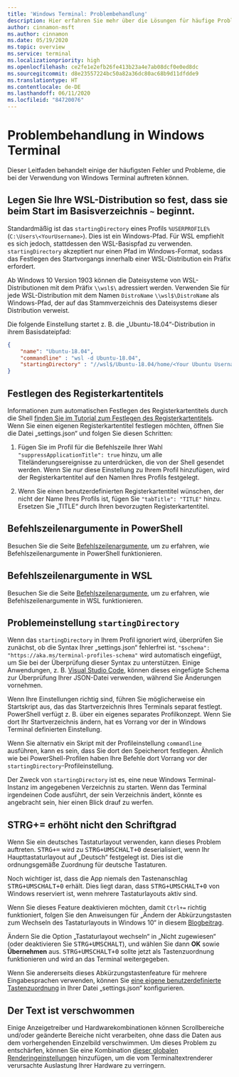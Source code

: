 ```yaml
---
title: 'Windows Terminal: Problembehandlung'
description: Hier erfahren Sie mehr über die Lösungen für häufige Probleme in Windows Terminal.
author: cinnamon-msft
ms.author: cinnamon
ms.date: 05/19/2020
ms.topic: overview
ms.service: terminal
ms.localizationpriority: high
ms.openlocfilehash: ce2fe1e2efb26fe413b23a4e7ab08dcf0e0ed8dc
ms.sourcegitcommit: d8e23557224bc50a82a36dc80ac68b9d11dfdde9
ms.translationtype: HT
ms.contentlocale: de-DE
ms.lasthandoff: 06/11/2020
ms.locfileid: "84720076"
---
```

# <a name="troubleshooting-in-windows-terminal"></a>Problembehandlung in Windows Terminal

Dieser Leitfaden behandelt einige der häufigsten Fehler und Probleme, die bei der Verwendung von Windows Terminal auftreten können.

## <a name="set-your-wsl-distribution-to-start-in-the-home--directory-when-launched"></a>Legen Sie Ihre WSL-Distribution so fest, dass sie beim Start im Basisverzeichnis `~` beginnt.

Standardmäßig ist das `startingDirectory` eines Profils `%USERPROFILE%` (`C:\Users\<YourUsername>`). Dies ist ein Windows-Pfad. Für WSL empfiehlt es sich jedoch, stattdessen den WSL-Basispfad zu verwenden. `startingDirectory` akzeptiert nur einen Pfad im Windows-Format, sodass das Festlegen des Startvorgangs innerhalb einer WSL-Distribution ein Präfix erfordert.

Ab Windows 10 Version 1903 können die Dateisysteme von WSL-Distributionen mit dem Präfix `\\wsl$\` adressiert werden. Verwenden Sie für jede WSL-Distribution mit dem Namen `DistroName` `\\wsl$\DistroName` als Windows-Pfad, der auf das Stammverzeichnis des Dateisystems dieser Distribution verweist.

Die folgende Einstellung startet z. B. die „Ubuntu-18.04“-Distribution in ihrem Basisdateipfad:

```json
{
    "name": "Ubuntu-18.04",
    "commandline" : "wsl -d Ubuntu-18.04",
    "startingDirectory" : "//wsl$/Ubuntu-18.04/home/<Your Ubuntu Username>",
}
```

## <a name="setting-the-tab-title"></a>Festlegen des Registerkartentitels

Informationen zum automatischen Festlegen des Registerkartentitels durch die Shell [finden Sie im Tutorial zum Festlegen des Registerkartentitels](./tutorials/tab-title.md). Wenn Sie einen eigenen Registerkartentitel festlegen möchten, öffnen Sie die Datei „settings.json“ und folgen Sie diesen Schritten:

1. Fügen Sie im Profil für die Befehlszeile Ihrer Wahl `"suppressApplicationTitle": true` hinzu, um alle Titeländerungsereignisse zu unterdrücken, die von der Shell gesendet werden. Wenn Sie *nur* diese Einstellung zu Ihrem Profil hinzufügen, wird der Registerkartentitel auf den Namen Ihres Profils festgelegt.

2. Wenn Sie einen benutzerdefinierten Registerkartentitel wünschen, der nicht der Name Ihres Profils ist, fügen Sie `"tabTitle": "TITLE"` hinzu. Ersetzen Sie „TITLE“ durch Ihren bevorzugten Registerkartentitel.

## <a name="command-line-arguments-in-powershell"></a>Befehlszeilenargumente in PowerShell

Besuchen Sie die Seite [Befehlszeilenargumente](./command-line-arguments.md), um zu erfahren, wie Befehlszeilenargumente in PowerShell funktionieren.

## <a name="command-line-arguments-in-wsl"></a>Befehlszeilenargumente in WSL

Besuchen Sie die Seite [Befehlszeilenargumente](./command-line-arguments.md), um zu erfahren, wie Befehlszeilenargumente in WSL funktionieren.

## <a name="problem-setting-startingdirectory"></a>Problemeinstellung `startingDirectory`

Wenn das `startingDirectory` in Ihrem Profil ignoriert wird, überprüfen Sie zunächst, ob die Syntax Ihrer „settings.json“ fehlerfrei ist. `"$schema": "https://aka.ms/terminal-profiles-schema"` wird automatisch eingefügt, um Sie bei der Überprüfung dieser Syntax zu unterstützen. Einige Anwendungen, z. B. [Visual Studio Code](https://code.visualstudio.com/download), können dieses eingefügte Schema zur Überprüfung Ihrer JSON-Datei verwenden, während Sie Änderungen vornehmen.

Wenn Ihre Einstellungen richtig sind, führen Sie möglicherweise ein Startskript aus, das das Startverzeichnis Ihres Terminals separat festlegt. PowerShell verfügt z. B. über ein eigenes separates Profilkonzept. Wenn Sie dort Ihr Startverzeichnis ändern, hat es Vorrang vor der in Windows Terminal definierten Einstellung.

Wenn Sie alternativ ein Skript mit der Profileinstellung `commandline` ausführen, kann es sein, dass Sie dort den Speicherort festlegen. Ähnlich wie bei PowerShell-Profilen haben Ihre Befehle dort Vorrang vor der `startingDirectory`-Profileinstellung.

Der Zweck von `startingDirectory` ist es, eine neue Windows Terminal-Instanz im angegebenen Verzeichnis zu starten. Wenn das Terminal irgendeinen Code ausführt, der sein Verzeichnis ändert, könnte es angebracht sein, hier einen Blick drauf zu werfen.

## <a name="ctrl-does-not-increase-the-font-size"></a>STRG+= erhöht nicht den Schriftgrad

Wenn Sie ein deutsches Tastaturlayout verwenden, kann dieses Problem auftreten. <kbd>STRG+=</kbd> wird zu <kbd>STRG+UMSCHALT+0</kbd> deserialisiert, wenn Ihr Haupttastaturlayout auf „Deutsch“ festgelegt ist. Dies ist die ordnungsgemäße Zuordnung für deutsche Tastaturen.

Noch wichtiger ist, dass die App niemals den Tastenanschlag <kbd>STRG+UMSCHALT+0</kbd> erhält. Dies liegt daran, dass <kbd>STRG+UMSCHALT+0</kbd> von Windows reserviert ist, wenn mehrere Tastaturlayouts aktiv sind.

Wenn Sie dieses Feature deaktivieren möchten, damit `Ctrl+=` richtig funktioniert, folgen Sie den Anweisungen für „Ändern der Abkürzungstasten zum Wechseln des Tastaturlayouts in Windows 10“ in diesem [Blogbeitrag](https://winaero.com/blog/change-hotkeys-switch-keyboard-layout-windows-10/).

Ändern Sie die Option „Tastaturlayout wechseln“ in „Nicht zugewiesen“ (oder deaktivieren Sie <kbd>STRG+UMSCHALT</kbd>), und wählen Sie dann **OK** sowie **Übernehmen** aus. <kbd>STRG+UMSCHALT+0</kbd> sollte jetzt als Tastenzuordnung funktionieren und wird an das Terminal weitergegeben.

Wenn Sie andererseits dieses Abkürzungstastenfeature für mehrere Eingabesprachen verwenden, können Sie [eine eigene benutzerdefinierte Tastenzuordnung](./customize-settings/key-bindings.md) in Ihrer Datei „settings.json“ konfigurieren.

## <a name="the-text-is-blurry"></a>Der Text ist verschwommen

Einige Anzeigetreiber und Hardwarekombinationen können Scrollbereiche und/oder geänderte Bereiche nicht verarbeiten, ohne dass die Daten aus dem vorhergehenden Einzelbild verschwimmen. Um dieses Problem zu entschärfen, können Sie eine Kombination [dieser globalen Renderingeinstellungen](./customize-settings/global-settings.md#rendering-settings) hinzufügen, um die vom Terminaltextrenderer verursachte Auslastung Ihrer Hardware zu verringern.
